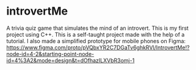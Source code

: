 # introvertMe
 A trivia quiz game that simulates the mind of an introvert.
 This is my first project using C++. 
This is a self-taught project made with the help of a tutorial.
I also made a simplified prototype for mobile phones on Figma: https://www.figma.com/proto/pVQbxYR2C7DGaTv6ghkRVl/IntrovertMe!?node-id=4-2&starting-point-node-id=4%3A2&mode=design&t=dOfhazILXVbR3omj-1
